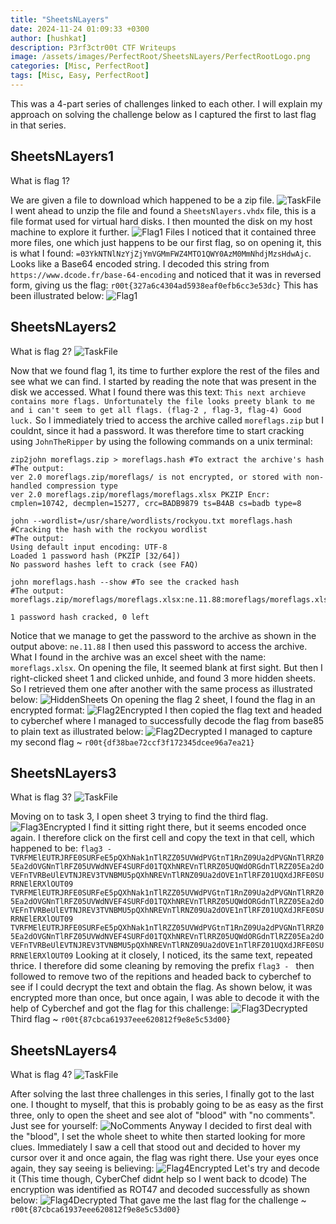 ```yaml
---
title: "SheetsNLayers"
date: 2024-11-24 01:09:33 +0300
author: [hushkat]
description: P3rf3ctr00t CTF Writeups
image: /assets/images/PerfectRoot/SheetsNLayers/PerfectRootLogo.png
categories: [Misc, PerfectRoot]
tags: [Misc, Easy, PerfectRoot]
---
```


This was a 4-part series of challenges linked to each other. I will explain my approach on solving the challenge below as I captured the first to last flag in that series.

## SheetsNLayers1
What is flag 1?

We are given a file to download which happened to be a zip file. 
![TaskFile](/assets/images/PerfectRoot/SheetsNLayers/TaskFile.png)
I went ahead to unzip the file and found a `SheetsNlayers.vhdx` file, this is a file format used for virtual hard disks. I then mounted the disk on my host machine to explore it further.
![Flag1 Files](/assets/images/PerfectRoot/SheetsNLayers/Flag1&Files.png)
I noticed that it contained three more files, one which just happens to be our first flag, so on opening it, this is what I found: `=03YkNTNlNzYjZjYmVGMmFWZ4MTO1QWY0AzM0MmNhdjMzsHdwAjc`. Looks like a Base64 encoded string. I decoded this string from `https://www.dcode.fr/base-64-encoding` and noticed that it was in reversed form, giving us the flag: `r00t{327a6c4304ad5938eaf0efb6cc3e53dc}` This has been illustrated below:
![Flag1](/assets/images/PerfectRoot/SheetsNLayers/Flag1.png)

## SheetsNLayers2
What is flag 2?
![TaskFile](/assets/images/PerfectRoot/SheetsNLayers/Task2.png)

Now that we found flag 1, its time to further explore the rest of the files and see what we can find. I started by reading the note that was present in the disk we accessed. What I found there was this text: `This next archieve contains more flags. Unfortunately the file looks preety blank to me and i can't seem to get all flags. (flag-2 , flag-3, flag-4) Good luck.` So I immediately tried to access the archive called `moreflags.zip` but I couldnt, since it had a password. It was therefore time to start cracking using `JohnTheRipper` by using the following commands on a unix terminal:
```
zip2john moreflags.zip > moreflags.hash #To extract the archive's hash
#The output:
ver 2.0 moreflags.zip/moreflags/ is not encrypted, or stored with non-handled compression type
ver 2.0 moreflags.zip/moreflags/moreflags.xlsx PKZIP Encr: cmplen=10742, decmplen=15277, crc=BADB9879 ts=B4AB cs=badb type=8
                                                                                                                                                                                                                                            
john --wordlist=/usr/share/wordlists/rockyou.txt moreflags.hash #Cracking the hash with the rockyou wordlist
#The output:
Using default input encoding: UTF-8
Loaded 1 password hash (PKZIP [32/64])
No password hashes left to crack (see FAQ)

john moreflags.hash --show #To see the cracked hash
#The output:
moreflags.zip/moreflags/moreflags.xlsx:ne.11.88:moreflags/moreflags.xlsx:moreflags.zip::moreflags.zip

1 password hash cracked, 0 left
```
Notice that we manage to get the password to the archive as shown in the output above: `ne.11.88` I then used this password to access the archive. What I found in the archive was an excel sheet with the name: `moreflags.xlsx`. On opening the file, It seemed blank at first sight. But then I right-clicked sheet 1 and clicked unhide, and found 3 more hidden sheets. So I retrieved them one after another with the same process as illustrated below:
![HiddenSheets](/assets/images/PerfectRoot/SheetsNLayers/UnhidingSheets.png)
On opening the flag 2 sheet, I found the flag in an encrypted format:
![Flag2Encrypted](/assets/images/PerfectRoot/SheetsNLayers/Flag2Encrypted.png)
I then copied the flag text and headed to cyberchef where I managed to successfully decode the flag from base85 to plain text as illustrated below:
![Flag2Decrypted](/assets/images/PerfectRoot/SheetsNLayers/Flag2.png)
I managed to capture my second flag ~ `r00t{df38bae72ccf3f172345dcee96a7ea21}`

## SheetsNLayers3
What is flag 3?
![TaskFile](/assets/images/PerfectRoot/SheetsNLayers/Task3.png)

Moving on to task 3, I open sheet 3 trying to find the third flag. 
![Flag3Encrypted](/assets/images/PerfectRoot/SheetsNLayers/Flag3Encrypted.png)
I find it sitting right there, but it seems encoded once again. I therefore click on the first cell and copy the text in that cell, which happened to be:
`flag3 - TVRFMElEUTRJRFE0SURFeE5pQXhNak1nTlRZZ05UVWdPVGtnT1RnZ09Ua2dPVGNnTlRRZ05Ea2dOVGNnTlRFZ05UVWdNVEF4SURFd01TQXhNREVnTlRRZ05UQWdORGdnTlRZZ05Ea2dOVEFnTVRBeUlEVTNJREV3TVNBMU5pQXhNREVnTlRNZ09Ua2dOVE1nTlRFZ01UQXdJRFE0SURRNElERXlOUT09 TVRFMElEUTRJRFE0SURFeE5pQXhNak1nTlRZZ05UVWdPVGtnT1RnZ09Ua2dPVGNnTlRRZ05Ea2dOVGNnTlRFZ05UVWdNVEF4SURFd01TQXhNREVnTlRRZ05UQWdORGdnTlRZZ05Ea2dOVEFnTVRBeUlEVTNJREV3TVNBMU5pQXhNREVnTlRNZ09Ua2dOVE1nTlRFZ01UQXdJRFE0SURRNElERXlOUT09 TVRFMElEUTRJRFE0SURFeE5pQXhNak1nTlRZZ05UVWdPVGtnT1RnZ09Ua2dPVGNnTlRRZ05Ea2dOVGNnTlRFZ05UVWdNVEF4SURFd01TQXhNREVnTlRRZ05UQWdORGdnTlRZZ05Ea2dOVEFnTVRBeUlEVTNJREV3TVNBMU5pQXhNREVnTlRNZ09Ua2dOVE1nTlRFZ01UQXdJRFE0SURRNElERXlOUT09` 
Looking at it closely, I noticed, its the same text, repeated thrice. I therefore did some cleaning by removing the prefix `flag3 - ` then followed to remove two of the repitions and headed back to cyberchef to see if I could decrypt the text and obtain the flag. As shown below, it was encrypted more than once, but once again, I was able to decode it with the help of Cyberchef and got the flag for this challenge:
![Flag3Decrypted](/assets/images/PerfectRoot/SheetsNLayers/Flag3.png)
Third flag ~ `r00t{87cbca61937eee620812f9e8e5c53d00}`

## SheetsNLayers4
What is flag 4?
![TaskFile](/assets/images/PerfectRoot/SheetsNLayers/Task4.png)

After solving the last three challenges in this series, I finally got to the last one. I thought to myself, that this is probably going to be as easy as the first three, only to open the sheet and see alot of "blood" with "no comments". Just see for yourself:
![NoComments](/assets/images/PerfectRoot/SheetsNLayers/RedNoComment.png)
Anyway I decided to first deal with the "blood", I set the whole sheet to white then started looking for more clues. Immediately I saw a cell that stood out and decided to hover my cursor over it and once again, the flag was right there. Use your eyes once again, they say seeing is believing:
![Flag4Encrypted](/assets/images/PerfectRoot/SheetsNLayers/Flag4Encrypted.png)
Let's try and decode it (This time though, CyberChef didnt help so I went back to dcode) The encryption was identified as ROT47 and decoded successfully as shown below:
![Flag4Decrypted](/assets/images/PerfectRoot/SheetsNLayers/Flag4.png)
That gave me the last flag for the challenge ~ `r00t{87cbca61937eee620812f9e8e5c53d00}`


